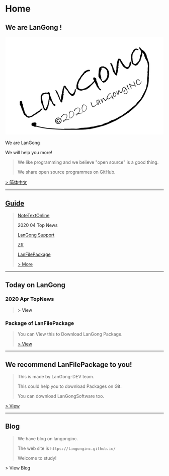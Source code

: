 <script LANGUAGE="JavaScript">
	function openblog() {
	window.open ("https://langonginc.github.io/", "Blog", "height=500, width=700, toolbar=no, menubar=no, scrollbars=no, resizable=no, location=no, status=no")   
	}
	function openblogtopnew() {
	window.open ("https://langonginc.github.io/Topnew202004/", "Blog", "height=500, width=700, toolbar=no, menubar=no, scrollbars=no, resizable=no, location=no, status=no")   
	}
</script>

# Home

## We are **LanGong** !

![Logo](/img/black.png)

We are LanGong

We will help you more!

> We like programming and we believe "open source" is a good thing. 
>
> We share open source programmes on GitHub.

[ > 简体中文 ](/ch/)  

---

## [Guide](/en/guide/)

>
> [NoteTextOnline](/NoteTextOnline/)
>
> <a onclick="openblogtopnew()">2020 04 Top News</a>
>
> [LanGong Support](/Support/)
>
> [Zff](/Zff/)
>
> [LanFilePackage](/LanFilePackage/)
>
> [ > More ](/en/guide/)  
>

---

## Today on LanGong

### 2020 Apr TopNews

>
> <a onclick="openblogtopnew()"> > View </a>
>

### Package of LanFilePackage

> You can View this to Download LanGong Package.
>
> [ > View ](/Package)

---

## We recommend LanFilePackage to you!

>
> This is made by LanGong-DEV team.
>
> This could help you to download Packages on Git.
>
> You can download LanGongSoftware too.
>

[ > View ](/LanFilePackage/)

---

## Blog

>
> We have blog on langonginc.
>
> The web site is `https://langonginc.github.io/`
>
> Welcome to study!
>

<a onclick="openblog()"> > View Blog </a>

